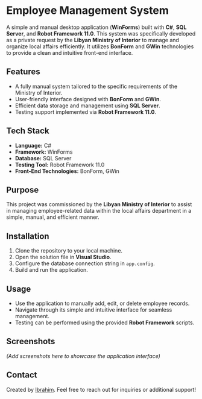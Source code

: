# Employee Management System  

A simple and manual desktop application (**WinForms**) built with **C#**, **SQL Server**, and **Robot Framework 11.0**. This system was specifically developed as a private request by the **Libyan Ministry of Interior** to manage and organize local affairs efficiently. It utilizes **BonForm** and **GWin** technologies to provide a clean and intuitive front-end interface.

## Features  
- A fully manual system tailored to the specific requirements of the Ministry of Interior.  
- User-friendly interface designed with **BonForm** and **GWin**.  
- Efficient data storage and management using **SQL Server**.  
- Testing support implemented via **Robot Framework 11.0**.  

## Tech Stack  
- **Language:** C#  
- **Framework:** WinForms  
- **Database:** SQL Server  
- **Testing Tool:** Robot Framework 11.0  
- **Front-End Technologies:** BonForm, GWin  

## Purpose  
This project was commissioned by the **Libyan Ministry of Interior** to assist in managing employee-related data within the local affairs department in a simple, manual, and efficient manner.  

## Installation  
1. Clone the repository to your local machine.  
2. Open the solution file in **Visual Studio**.  
3. Configure the database connection string in `app.config`.  
4. Build and run the application.  

## Usage  
- Use the application to manually add, edit, or delete employee records.  
- Navigate through its simple and intuitive interface for seamless management.  
- Testing can be performed using the provided **Robot Framework** scripts.  

## Screenshots  
*(Add screenshots here to showcase the application interface)*  

## Contact  
Created by [Ibrahim](#). Feel free to reach out for inquiries or additional support!  

